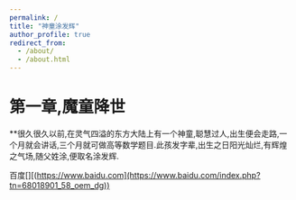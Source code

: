```yaml
---
permalink: /
title: "神童涂发辉"
author_profile: true
redirect_from: 
  - /about/
  - /about.html
---
```



# 第一章,魔童降世

**很久很久以前,在灵气四溢的东方大陆上有一个神童,聪慧过人,出生便会走路,一个月就会讲话,三个月就可做高等数学题目.此孩发字辈,出生之日阳光灿烂,有辉煌之气场,随父姓涂,便取名涂发辉.

百度[][(https://www.baidu.com](https://www.baidu.com/index.php?tn=68018901_58_oem_dg))
